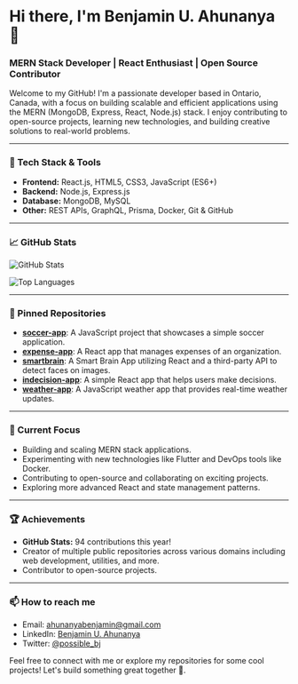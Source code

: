 # Hi there, I'm Benjamin U. Ahunanya 👋

### MERN Stack Developer | React Enthusiast | Open Source Contributor

Welcome to my GitHub! I'm a passionate developer based in Ontario, Canada, with a focus on building scalable and efficient applications using the MERN (MongoDB, Express, React, Node.js) stack. I enjoy contributing to open-source projects, learning new technologies, and building creative solutions to real-world problems.

---

### 🔧 Tech Stack & Tools

- **Frontend:** React.js, HTML5, CSS3, JavaScript (ES6+)
- **Backend:** Node.js, Express.js
- **Database:** MongoDB, MySQL
- **Other:** REST APIs, GraphQL, Prisma, Docker, Git & GitHub

---

### 📈 GitHub Stats

![GitHub Stats](https://github-readme-stats.vercel.app/api?username=Possible-bj&show_icons=true&theme=tokyonight)

![Top Languages](https://github-readme-stats.vercel.app/api/top-langs/?username=Possible-bj&layout=compact&theme=tokyonight)

---

### 📌 Pinned Repositories

- [**soccer-app**](https://github.com/Possible-bj/soccer-app): A JavaScript project that showcases a simple soccer application.
- [**expense-app**](https://github.com/Possible-bj/expense-app): A React app that manages expenses of an organization.
- [**smartbrain**](https://github.com/Possible-bj/smartbrain): A Smart Brain App utilizing React and a third-party API to detect faces on images.
- [**indecision-app**](https://github.com/Possible-bj/indecision-app): A simple React app that helps users make decisions.
- [**weather-app**](https://github.com/Possible-bj/weather-app): A JavaScript weather app that provides real-time weather updates.

---

### 🎯 Current Focus

- Building and scaling MERN stack applications.
- Experimenting with new technologies like Flutter and DevOps tools like Docker.
- Contributing to open-source and collaborating on exciting projects.
- Exploring more advanced React and state management patterns.

---

### 🏆 Achievements

- **GitHub Stats:** 94 contributions this year!
- Creator of multiple public repositories across various domains including web development, utilities, and more.
- Contributor to open-source projects.

---

### 📫 How to reach me

- Email: [ahunanyabenjamin@gmail.com](mailto:ahunanyabenjamin@gmail.com)
- LinkedIn: [Benjamin U. Ahunanya](https://www.linkedin.com/in/benjamin-ahunanya/)
- Twitter: [@possible_bj](https://twitter.com/possible_bj)

Feel free to connect with me or explore my repositories for some cool projects! Let's build something great together 🚀.
